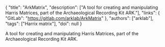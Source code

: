 {
  "title": "ArkMatrix",
  "description": ["A tool for creating and manipulating Harris Matrices, part of the Archaeological Recording Kit ARK."],
  "links": {
    "GitLab": "https://gitlab.com/arklab/ArkMatrix"
  },
  "authors": ["arklab"],
  "tags": ["Harrix matrix"],
  "doi": null
}

<!-- Generated by csv2md.R – do not edit by hand -->

A tool for creating and manipulating Harris Matrices, part of the Archaeological Recording Kit ARK.